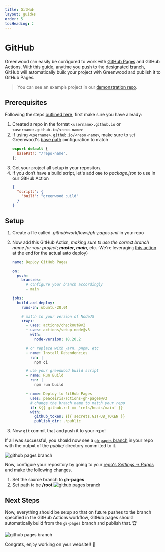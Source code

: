 ```yaml
---
title: GitHub
layout: guides
order: 5
tocHeading: 2
---
```


# GitHub

Greenwood can easily be configured to work with [GitHub Pages](https://pages.github.com/) and GitHub Actions. With this guide, anytime you push to the designated branch, GitHub will automatically build your project with Greenwood and publish it to GitHub Pages.

> You can see an example project in our [demonstration repo](https://github.com/ProjectEvergreen/greenwood-demo-github-pages).

## Prerequisites

Following the steps [outlined here](https://pages.github.com/), first make sure you have already:

1. Created a repo in the format `<username>.github.io` or `<username>.github.io/<repo-name>`
1. If using `<username>.github.io/<repo-name>`, make sure to set Greenwood's [base path](/docs/configuration/#base-peth) configuration to match
   ```js
   export default {
     basePath: "/repo-name",
   };
   ```
1. Get your project all setup in your repository.
1. If you don't have a build script, let's add one to _package.json_ to use in our GitHub Action
   ```json
   {
     "scripts": {
       "build": "greenwood build"
     }
   }
   ```

## Setup

1. Create a file called _.github/workflows/gh-pages.yml_ in your repo
1. Now add this GitHub Action, _making sure to use the correct branch name for your project_; **_master_, _main_**, etc. (We're leveraging [this action](https://github.com/marketplace/actions/github-pages-action) at the end for the actual auto deploy)

   ```yml
   name: Deploy GitHub Pages

   on:
     push:
       branches:
         # configure your branch accordingly
         - main

   jobs:
     build-and-deploy:
       runs-on: ubuntu-20.04

       # match to your version of NodeJS
       steps:
         - uses: actions/checkout@v2
         - uses: actions/setup-node@v3
           with:
             node-version: 18.20.2

         # or replace with yarn, pnpm, etc
         - name: Install Dependencies
           run: |
             npm ci

         # use your greenwood build script
         - name: Run Build
           run: |
             npm run build

         - name: Deploy to GitHub Pages
           uses: peaceiris/actions-gh-pages@v3
           # change the branch name to match your repo
           if: ${{ github.ref == 'refs/heads/main' }}
           with:
             github_token: ${{ secrets.GITHUB_TOKEN }}
             publish_dir: ./public
   ```

1. Now `git` commit that and push it to your repo!

If all was successful, you should now see a [`gh-pages` branch](https://github.com/ProjectEvergreen/projectevergreen.github.io/tree/gh-pages) in your repo with the output of the _public/_ directory committed to it.

![github pages branch](/assets/guides/gh-pages-branch.png)

Now, configure your repository by going to your [repo's _Settings -> Pages_](https://docs.github.com/en/pages/getting-started-with-github-pages/configuring-a-publishing-source-for-your-github-pages-site) and make the following changes.

1. Set the source branch to **gh-pages**
1. Set path to be **/root**
   ![github pages branch](/assets/guides/repo-github-pages-config.png)

## Next Steps

Now, everything should be setup so that on future pushes to the branch specified in the GitHub Actions workflow, GitHub pages should automatically build from the `gh-pages` branch and publish that. 🏆

![github pages branch](/assets/guides/gh-pages-branch-commits.png)

Congrats, enjoy working on your website!! 🥳
